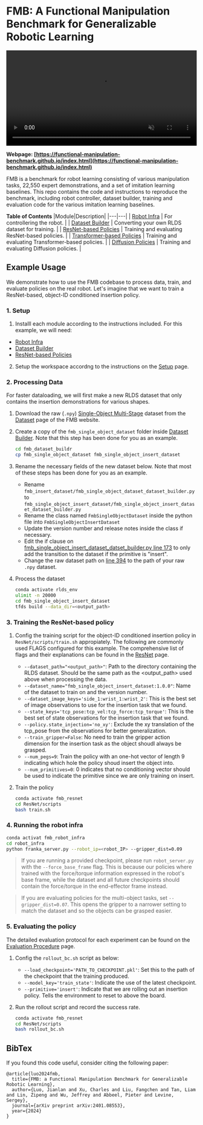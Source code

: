 # FMB: A Functional Manipulation Benchmark for Generalizable Robotic Learning

<video width="100%" autoplay loop muted>
  <source src="./docs/intro_vid_twitter.mp4" type="video/mp4">
</video>

**Webpage: [https://functional-manipulation-benchmark.github.io/index.html](https://functional-manipulation-benchmark.github.io/index.html)**


FMB is a benchmark for robot learning consisting of various manipulation tasks, 22,550 expert demonstrations, and a set of imitation learning baselines. This repo contains the code and instructions to reproduce the benchmark, including robot controller, dataset builder, training and evaluation code for the various imitation learning baselines. 

**Table of Contents**
|Module|Description|
|---|---|
| [Robot Infra](./robot_infra) | For controllering the robot. |
| [Dataset Builder](./fmb_dataset_builder/) | Converting your own RLDS dataset for training. |
| [ResNet-based Policies](./ResNet/) | Training and evaluating ResNet-based policies. |
| [Transformer-based Policies](./Transformer/) | Training and evaluating Transformer-based policies. |
| [Diffusion Policies]() | Training and evaluating Diffusion policies. |

## Example Usage

We demonstrate how to use the FMB codebase to process data, train, and evaluate policies on the real robot. Let's imagine that we want to train a ResNet-based, object-ID conditioned insertion policy.

### 1. Setup
1. Installl each module according to the instructions included. For this example, we will need:
- [Robot Infra](./robot_infra)
- [Dataset Builder](./fmb_dataset_builder/)
- [ResNet-based Policies](./ResNet/)
2. Setup the workspace accordng to the instructions on the [Setup](https://functional-manipulation-benchmark.github.io/files/index.html) page. 

### 2. Processing Data
For faster dataloading, we will first make a new RLDS dataset that only contains the insertion demonstrations for various shapes.

1. Download the raw (`.npy`) [Single-Object Multi-Stage](https://rail.eecs.berkeley.edu/datasets/fmb/single_object_manipulation.zip) dataset from the [Dataset](https://functional-manipulation-benchmark.github.io/dataset/index.html) page of the FMB website.
2. Create a copy of the `fmb_single_object_dataset` folder inside [Dataset Builder](./fmb_dataset_builder/). Note that this step has been done for you as an example.

    ```bash
    cd fmb_dataset_buildr
    cp fmb_single_object_dataset fmb_single_object_insert_dataset
    ```
3. Rename the necessary fields of the new dataset below. Note that most of these steps has been done for you as an example.
    - Rename `fmb_insert_dataset/fmb_single_object_dataset_dataset_builder.py` to `fmb_single_object_insert_dataset/fmb_single_object_insert_dataset_dataset_builder.py`
    - Rename the class named `FmbSingleObjectDataset` inside the python file into `FmbSingleObjectInsertDataset`
    - Update the version number and release notes inside the class if necessary.
    - Edit the if clause on [fmb_single_object_insert_dataset_datset_builder.py line 173](./fmb_dataset_builder/fmb_single_object_insert_dataset/fmb_single_object_insert_dataset_dataset_builder.py#173) to only add the transition to the dataset if the primitive is "insert". 
    - Change the raw dataset path on [line 394](./fmb_dataset_builder/fmb_single_object_insert_dataset/fmb_single_object_insert_dataset_dataset_builder.py#394) to the path of your raw `.npy` dataset.

4. Process the dataset
    ```bash
    conda activate rlds_env
    ulimit -n 20000
    cd fmb_single_object_insert_dataset
    tfds build --data_dir=<output_path>
    ```


### 3. Training the ResNet-based policy
1. Config the training script for the object-ID conditioned insertion policy in `ResNet/scripts/train.sh` appropiately. The following are commonly used FLAGS configured for this example. The comprehensive list of flags and their explanations can be found in the [ResNet](./ResNet/README.md) page. 
    
    - `--dataset_path="<output_path>"`: Path to the directory containing the RLDS dataset. Should be the same path as the <output_path> used above when processing the data.
    - `--dataset_name="fmb_single_object_insert_dataset:1.0.0"`: Name of the dataset to train on and the version number.
    - `--dataset_image_keys='side_1:wrist_1:wrist_2'`: This is the best set of image observations to use for the insertion task that we found.
    - `--state_keys='tcp_pose:tcp_vel:tcp_force:tcp_torque'`: This is the best set of state observations for the insertion task that we found.
    - `--policy.state_injection='no_xy'`: Exclude the xy translation of the tcp_pose from the observations for better generalization. 
    - `--train_gripper=False`: No need to train the gripper action dimension for the insertion task as the object shoudl always be grasped.
    - `--num_pegs=9`: Train the policy with an one-hot vector of length 9 indicating which hole the policy shoud insert the object into.  
    - `--num_primitives=0`: 0 indicates that no conditioning vector should be used to indicate the primitive since we are only training on insert.
  
2. Train the policy

    ```bash
    conda activate fmb_resnet
    cd ResNet/scripts
    bash train.sh
    ```

### 4. Running the robot infra
```bash
conda activat fmb_robot_infra
cd robot_infra
python franka_server.py --robot_ip=<robot_IP> --gripper_dist=0.09
```

 > If you are running a provided checkpoint, please run `robot_server.py` with the `--force_base_frame` flag. This is because our policies where trained with the force/torque information expressed in the robot's base frame, while the dataset and all future checkpoints should contain the force/torque in the end-effector frame instead.

 >If you are evaluating policies for the multi-object tasks, set `--gripper_dist=0.07`. This opens the gripper to a narrower setting to match the dataset and so the objects can be grasped easier.

### 5. Evaluating the policy
The detailed evaluation protocol for each experiment can be found on the [Evaluation Procedure](https://functional-manipulation-benchmark.github.io/procedure/index.html) page.
1. Config the `rollout_bc.sh` script as below:
    
    - `--load_checkpoint='PATH_TO_CHECKPOINT.pkl'`: Set this to the path of the checkpoint that the training produced.
    - `--model_key='train_state'`: Indicate the use of the latest checkpoint.
    - `--primitive='insert'`: Indicate that we are rolling out an insertion policy. Tells the environment to reset to above the board. 
2. Run the rollout script and record the success rate.
    ```bash
    conda activate fmb_resnet
    cd ResNet/scripts
    bash rollout_bc.sh
    ```



## BibTex
If you found this code useful, consider citing the following paper:
```
@article{luo2024fmb,
  title={FMB: a Functional Manipulation Benchmark for Generalizable Robotic Learning},
  author={Luo, Jianlan and Xu, Charles and Liu, Fangchen and Tan, Liam and Lin, Zipeng and Wu, Jeffrey and Abbeel, Pieter and Levine, Sergey},
  journal={arXiv preprint arXiv:2401.08553},
  year={2024}
}
```